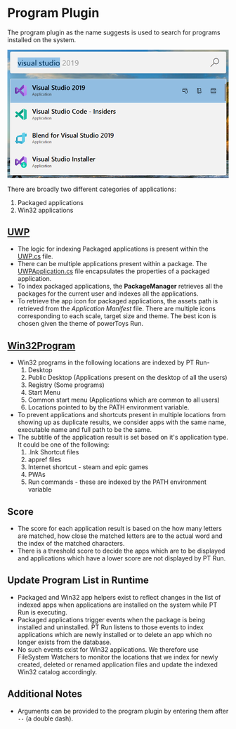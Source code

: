 # Program Plugin

The program plugin as the name suggests is used to search for programs installed on the system.

![Image of Program plugin](/doc/images/launcher/plugins/program.png)

There are broadly two different categories of applications:

1. Packaged applications
2. Win32 applications

## [UWP](src/modules/launcher/Plugins/Microsoft.Plugin.Program/Programs/UWP.cs)

- The logic for indexing Packaged applications is present within the [UWP.cs](src/modules/launcher/Plugins/Microsoft.Plugin.Program/Programs/UWP.cs) file.
- There can be multiple applications present within a package. The [UWPApplication.cs](src/modules/launcher/Plugins/Microsoft.Plugin.Program/Programs/UWPApplication.cs) file encapsulates the properties of a packaged application.
- To index packaged applications, the **PackageManager** retrieves all the packages for the current user and indexes all the applications.
- To retrieve the app icon for packaged applications, the assets path is retrieved from the _Application Manifest_ file. There are multiple icons corresponding to each scale, target size and theme. The best icon is chosen given the theme of powerToys Run.

## [Win32Program](src/modules/launcher/Plugins/Microsoft.Plugin.Program/Programs/Win32Program.cs)

- Win32 programs in the following locations are indexed by PT Run-
    1. Desktop
    2. Public Desktop (Applications present on the desktop of all the users)
    3. Registry (Some programs)
    4. Start Menu
    5. Common start menu (Applications which are common to all users)
    6. Locations pointed to by the PATH environment variable.
- To prevent applications and shortcuts present in multiple locations from showing up as duplicate results, we consider apps with the same name, executable name and full path to be the same.
- The subtitle of the application result is set based on it's application type. It could be one of the following:
    1. .lnk Shortcut files
    2. appref files
    3. Internet shortcut - steam and epic games
    4. PWAs
    5. Run commands - these are indexed by the PATH environment variable

## Score

- The score for each application result is based on the how many letters are matched, how close the matched letters are to the actual word and the index of the matched characters.
- There is a threshold score to decide the apps which are to be displayed and applications which have a lower score are not displayed by PT Run.

## Update Program List in Runtime

- Packaged and Win32 app helpers exist to reflect changes in the list of indexed apps when applications are installed on the system while PT Run is executing.
- Packaged applications trigger events when the package is being installed and uninstalled. PT Run listens to those events to index applications which are newly installed or to delete an app which no longer exists from the database.
- No such events exist for Win32 applications. We therefore use FileSystem Watchers to monitor the locations that we index for newly created, deleted or renamed application files and update the indexed Win32 catalog accordingly.

## Additional Notes

- Arguments can be provided to the program plugin by entering them after `--` (a double dash).
